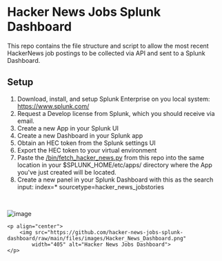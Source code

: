 # Hacker News Jobs Splunk Dashboard

This repo contains the file structure and script to allow the most recent HackerNews job postings to be collected via API and sent to a Splunk Dashboard.

## Setup

1. Download,  install, and setup Splunk Enterprise on you local system: https://www.splunk.com/
2. Request a Develop license from Splunk, which you should receive via email.
3. Create a new App in your Splunk UI
4. Create a new Dashboard in your Splunk app
5. Obtain an HEC token from the Splunk settings UI
6. Export the HEC token to your virtual environment
7. Paste the [/bin/fetch_hacker_news.py](/bin/fetch_hacker_news.py) from this repo into the same location in your $SPLUNK_HOME/etc/apps/ directory where the App you've just created will be located.
8. Create a new panel in your Splunk Dashboard with this as the search input: index=* sourcetype=hacker_news_jobstories

<br>

![image](https://github.com/hacker-news-jobs-splunk-dashboard/raw/main/files/images/Hacker_News_Dashboard.png)

    <p align="center">
        <img src="https://github.com/hacker-news-jobs-splunk-dashboard/raw/main/files/images/Hacker_News_Dashboard.png"
            width="405" alt="Hacker News Jobs Dashboard">
    </p>

